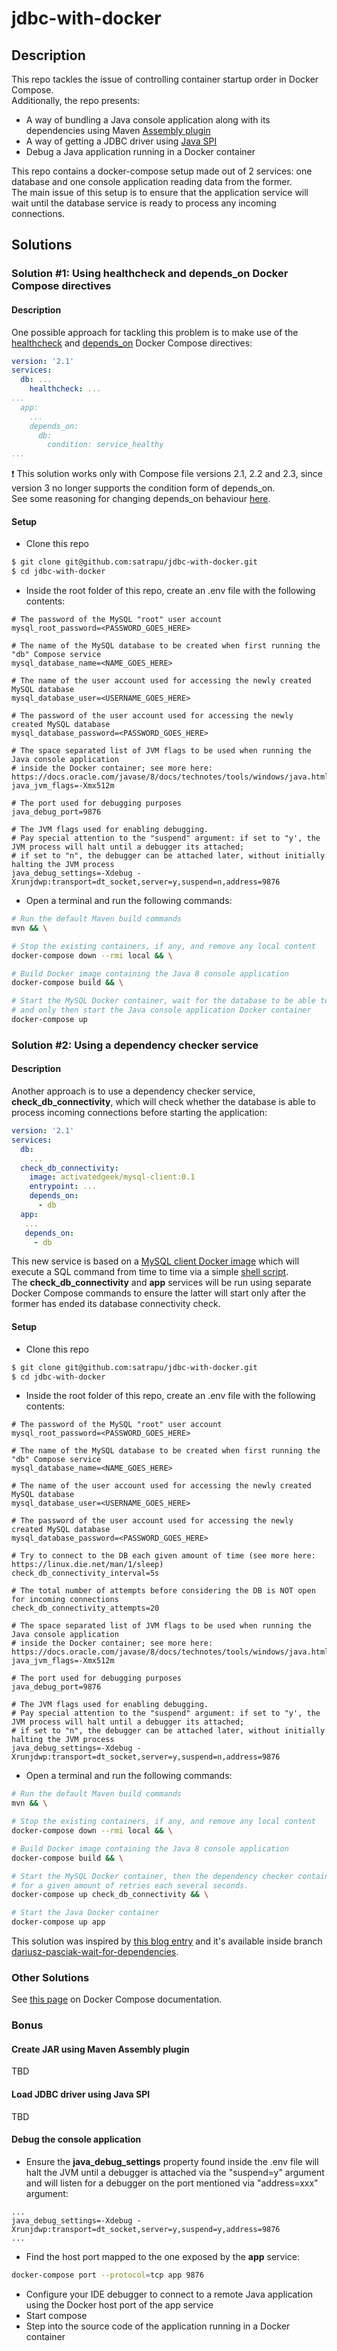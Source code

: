 # jdbc-with-docker  

## Description  
This repo tackles the issue of controlling container startup order in Docker Compose.  
Additionally, the repo presents:
- A way of bundling a Java console application along with its dependencies using Maven [Assembly plugin](http://maven.apache.org/plugins/maven-assembly-plugin/index.html)
- A way of getting a JDBC driver using [Java SPI](https://docs.oracle.com/javase/8/docs/api/java/util/ServiceLoader.html)
- Debug a Java application running in a Docker container

This repo contains a docker-compose setup made out of 2 services: one database and one console application reading data from the former.   
The main issue of this setup is to ensure that the application service will wait until the database service is ready to process any incoming connections.  

## Solutions  
### Solution #1: Using healthcheck and depends_on Docker Compose directives  
#### Description
One possible approach for tackling this problem is to make use of the [healthcheck](https://docs.docker.com/compose/compose-file/compose-file-v2/#healthcheck) and [depends_on](https://docs.docker.com/compose/compose-file/compose-file-v2/#depends_on) Docker Compose directives:  
```yaml
version: '2.1'
services:
  db: ...
    healthcheck: ...
...
  app:
    ...
    depends_on:
      db:
        condition: service_healthy
...
```  

 :exclamation: This solution works only with Compose file versions 2.1, 2.2 and 2.3, since version 3 no longer supports the condition form of depends_on.  
See some reasoning for changing depends_on behaviour [here](https://github.com/docker/compose/issues/4305).

#### Setup  
* Clone this repo 
```bash
$ git clone git@github.com:satrapu/jdbc-with-docker.git
$ cd jdbc-with-docker
```  
* Inside the root folder of this repo, create an .env file with the following contents:
```properties
# The password of the MySQL "root" user account 
mysql_root_password=<PASSWORD_GOES_HERE>

# The name of the MySQL database to be created when first running the "db" Compose service
mysql_database_name=<NAME_GOES_HERE>

# The name of the user account used for accessing the newly created MySQL database
mysql_database_user=<USERNAME_GOES_HERE>

# The password of the user account used for accessing the newly created MySQL database
mysql_database_password=<PASSWORD_GOES_HERE>

# The space separated list of JVM flags to be used when running the Java console application
# inside the Docker container; see more here: https://docs.oracle.com/javase/8/docs/technotes/tools/windows/java.html
java_jvm_flags=-Xmx512m

# The port used for debugging purposes
java_debug_port=9876

# The JVM flags used for enabling debugging.
# Pay special attention to the "suspend" argument: if set to "y', the JVM process will halt until a debugger its attached; 
# if set to "n", the debugger can be attached later, without initially halting the JVM process
java_debug_settings=-Xdebug -Xrunjdwp:transport=dt_socket,server=y,suspend=n,address=9876
``` 
* Open a terminal and run the following commands:  
```bash
# Run the default Maven build commands
mvn && \

# Stop the existing containers, if any, and remove any local content
docker-compose down --rmi local && \

# Build Docker image containing the Java 8 console application
docker-compose build && \

# Start the MySQL Docker container, wait for the database to be able to process incoming connections
# and only then start the Java console application Docker container
docker-compose up
```  

### Solution #2: Using a dependency checker service
#### Description
Another approach is to use a dependency checker service, __check_db_connectivity__, which will check whether the database is able to process incoming connections before starting the application:
```yaml
version: '2.1'
services:
  db:
    ...
  check_db_connectivity:
    image: activatedgeek/mysql-client:0.1
    entrypoint: ...
    depends_on:
      - db
  app:
   ...
   depends_on:
     - db
```

This new service is based on a [MySQL client Docker image](https://hub.docker.com/r/activatedgeek/mysql-client/) which will execute a SQL command from time to time via a simple [shell script](https://github.com/satrapu/jdbc-with-docker/blob/dariusz-pasciak-wait-for-dependencies/docker-compose.yml#L20).    
The __check_db_connectivity__ and __app__ services will be run using separate Docker Compose commands to ensure the latter will start only after the former has ended its database connectivity check.

#### Setup
* Clone this repo 
```bash
$ git clone git@github.com:satrapu/jdbc-with-docker.git
$ cd jdbc-with-docker
```  
* Inside the root folder of this repo, create an .env file with the following contents:
```properties
# The password of the MySQL "root" user account 
mysql_root_password=<PASSWORD_GOES_HERE>

# The name of the MySQL database to be created when first running the "db" Compose service
mysql_database_name=<NAME_GOES_HERE>

# The name of the user account used for accessing the newly created MySQL database
mysql_database_user=<USERNAME_GOES_HERE>

# The password of the user account used for accessing the newly created MySQL database
mysql_database_password=<PASSWORD_GOES_HERE>

# Try to connect to the DB each given amount of time (see more here: https://linux.die.net/man/1/sleep)
check_db_connectivity_interval=5s

# The total number of attempts before considering the DB is NOT open for incoming connections
check_db_connectivity_attempts=20

# The space separated list of JVM flags to be used when running the Java console application
# inside the Docker container; see more here: https://docs.oracle.com/javase/8/docs/technotes/tools/windows/java.html
java_jvm_flags=-Xmx512m

# The port used for debugging purposes
java_debug_port=9876

# The JVM flags used for enabling debugging.
# Pay special attention to the "suspend" argument: if set to "y', the JVM process will halt until a debugger its attached; 
# if set to "n", the debugger can be attached later, without initially halting the JVM process
java_debug_settings=-Xdebug -Xrunjdwp:transport=dt_socket,server=y,suspend=n,address=9876
``` 

* Open a terminal and run the following commands:  
```bash
# Run the default Maven build commands
mvn && \

# Stop the existing containers, if any, and remove any local content
docker-compose down --rmi local && \

# Build Docker image containing the Java 8 console application
docker-compose build && \

# Start the MySQL Docker container, then the dependency checker container and then run the script which will try to connect to the database
# for a given amount of retries each several seconds.
docker-compose up check_db_connectivity && \

# Start the Java Docker container
docker-compose up app
```  

This solution was inspired by [this blog entry](https://8thlight.com/blog/dariusz-pasciak/2016/10/17/docker-compose-wait-for-dependencies.html) and it's available inside branch [dariusz-pasciak-wait-for-dependencies](https://github.com/satrapu/jdbc-with-docker/blob/dariusz-pasciak-wait-for-dependencies/docker-compose.yml#L18).  

### Other Solutions
See [this page]( https://docs.docker.com/compose/startup-order) on Docker Compose documentation.

### Bonus
#### Create JAR using Maven Assembly plugin
TBD

#### Load JDBC driver using Java SPI
TBD

#### Debug the console application
* Ensure the **java_debug_settings** property found inside the .env file will halt the JVM until a debugger is attached via the "suspend=y" argument and will listen for a debugger on the port mentioned via "address=xxx" argument:
```properties
...
java_debug_settings=-Xdebug -Xrunjdwp:transport=dt_socket,server=y,suspend=y,address=9876
...
```  
* Find the host port mapped to the one exposed by the **app** service:  
```bash
docker-compose port --protocol=tcp app 9876
```  
* Configure your IDE debugger to connect to a remote Java application using the Docker host port of the app service
* Start compose
* Step into the source code of the application running in a Docker container
